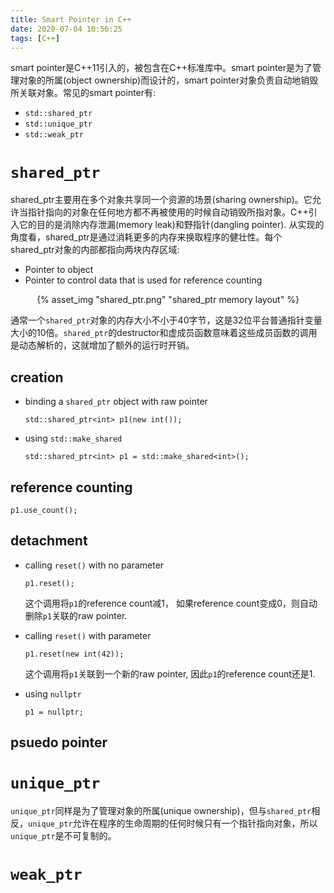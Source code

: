 ```yaml
---
title: Smart Pointer in C++
date: 2020-07-04 10:56:25
tags: [C++]
---
```


smart pointer是C++11引入的，被包含在C++标准库中。smart pointer是为了管理对象的所属(object ownership)而设计的，smart pointer对象负责自动地销毁所关联对象。常见的smart pointer有:

- `std::shared_ptr`
- `std::unique_ptr`
- `std::weak_ptr`

<!--more-->

# `shared_ptr`

shared_ptr主要用在多个对象共享同一个资源的场景(sharing ownership)。它允许当指针指向的对象在任何地方都不再被使用的时候自动销毁所指对象。C++引入它的目的是消除内存泄漏(memory leak)和野指针(dangling pointer). 从实现的角度看，shared_ptr是通过消耗更多的内存来换取程序的健壮性。每个shared_ptr对象的内部都指向两块内存区域:

- Pointer to object
- Pointer to control data that is used for reference counting

<div align=center>{% asset_img "shared_ptr.png" "shared_ptr memory layout" %}</div>

通常一个`shared_ptr`对象的内存大小不小于40字节，这是32位平台普通指针变量大小的10倍。`shared_ptr`的destructor和虚成员函数意味着这些成员函数的调用是动态解析的，这就增加了额外的运行时开销。

## creation

- binding a `shared_ptr` object with raw pointer

  `std::shared_ptr<int> p1(new int());`

- using `std::make_shared`

  `std::shared_ptr<int> p1 = std::make_shared<int>();`

## reference counting

`p1.use_count();`

## detachment

- calling `reset()` with no parameter

  `p1.reset();`

  这个调用将`p1`的reference count减1， 如果reference count变成0，则自动删除`p1`关联的raw pointer.

- calling `reset()` with parameter

  `p1.reset(new int(42));`

  这个调用将`p1`关联到一个新的raw pointer, 因此`p1`的reference count还是1.

- using `nullptr`

  `p1 = nullptr;`

## psuedo pointer

  

# `unique_ptr`

`unique_ptr`同样是为了管理对象的所属(unique ownership)，但与`shared_ptr`相反，`unique_ptr`允许在程序的生命周期的任何时候只有一个指针指向对象，所以`unique_ptr`是不可复制的。

# `weak_ptr`
